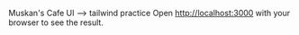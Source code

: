 Muskan's Cafe
UI --> tailwind practice
Open [http://localhost:3000](http://localhost:3000) with your browser to see the result.
